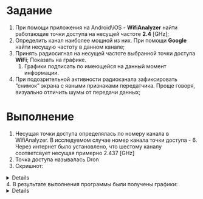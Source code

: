 # Задание

1. При помощи приложения на Android\iOS - **WifiAnalyzer** найти работающие точки доступа на несущей частоте **2.4** [GHz];
2. Определить канал наиболее мощной из них. При помощи **Google** найти несущую частоту в данном канале;
3. Принять радиосигнал на несущей частоте выбранной точки доступа **WiFi**; Показать на графике.
    1. Графики подписать по имеющейся на данный момент информации. 
4. При подозрительной активности радиоканала зафиксировать “снимок” экрана с явными признаками передатчика. Проще говоря, визуально отличить шумы от передачи данных;

# Выполнение
1. Несущая точки доступа определялась по номеру канала в WifiAnalyzer. В исследуемом случае номер канала точки доступа - 6. Через интернет было установлено, что шестому каналу соответсвует несущая примерно 2.437 [GHz]
2. Точка доступа называлась Dron
3. Скришнот: 
<details>
    <img src="https://github.com/TheMightyOoze147/PlutoSDR_practise/blob/main/third_party/Wi-Fi%20signal%20graphic/W3I5O7o5kHo.jpg" 
    name = "Screenshot">
</details>
4. В результате выполнения программы были получены графики: 
<details>
  <img src="https://github.com/TheMightyOoze147/PlutoSDR_practise/blob/main/third_party/Wi-Fi%20signal%20graphic/%D0%A1%D0%BD%D0%B8%D0%BC%D0%BE%D0%BA%20%D1%8D%D0%BA%D1%80%D0%B0%D0%BD%D0%B0%20%D0%BE%D1%82%202023-09-28%2001-04-06.png" name="first">
  <img src="https://github.com/TheMightyOoze147/PlutoSDR_practise/blob/main/third_party/Wi-Fi%20signal%20graphic/%D0%A1%D0%BD%D0%B8%D0%BC%D0%BE%D0%BA%20%D1%8D%D0%BA%D1%80%D0%B0%D0%BD%D0%B0%20%D0%BE%D1%82%202023-09-28%2001-04-24.png" name="second">
  <img src="https://github.com/TheMightyOoze147/PlutoSDR_practise/blob/main/third_party/Wi-Fi%20signal%20graphic/%D0%A1%D0%BD%D0%B8%D0%BC%D0%BE%D0%BA%20%D1%8D%D0%BA%D1%80%D0%B0%D0%BD%D0%B0%20%D0%BE%D1%82%202023-09-28%2001-04-35.png" name="third">
  <img src="https://github.com/TheMightyOoze147/PlutoSDR_practise/blob/main/third_party/Wi-Fi%20signal%20graphic/%D0%A1%D0%BD%D0%B8%D0%BC%D0%BE%D0%BA%20%D1%8D%D0%BA%D1%80%D0%B0%D0%BD%D0%B0%20%D0%BE%D1%82%202023-09-28%2001-04-42.png" name="fourth">
</details>